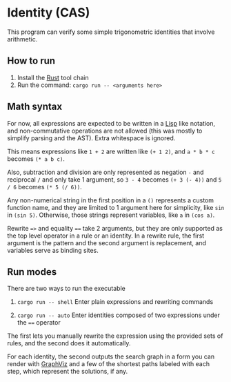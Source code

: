 # Identity (CAS)

This program can verify some simple trigonometric identities that involve arithmetic.

## How to run

1. Install the [Rust](https://www.rust-lang.org/) tool chain
2. Run the command: `cargo run -- <arguments here>`

## Math syntax

For now, all expressions are expected to be written in a [Lisp](https://en.wikipedia.org/wiki/Lisp_\(programming_language\)) like notation, and non-commutative operations are not allowed (this was mostly to simplify parsing and the AST). Extra whitespace is ignored.

This means expressions like `1 + 2` are written like `(+ 1 2)`, and `a * b * c` becomes `(* a b c)`.

Also, subtraction and division are only represented as negation `-` and reciprocal `/` and only take 1 argument, so `3 - 4` becomes `(+ 3 (- 4))` and `5 / 6` becomes `(* 5 (/ 6))`.

Any non-numerical string in the first position in a `()` represents a custom function name, and they are limited to 1 argument here for simplicity, like `sin` in `(sin 5)`. Otherwise, those strings represent variables, like `a` in `(cos a)`.

Rewrite `=>` and equality `==` take 2 arguments, but they are only supported as the top level operator in a rule or an identity. In a rewrite rule, the first argument is the pattern and the second argument is replacement, and variables serve as binding sites.

## Run modes

There are two ways to run the executable

1. `cargo run -- shell`
    Enter plain expressions and rewriting commands

2. `cargo run -- auto`
    Enter identities composed of two expressions under the `==` operator

The first lets you manually rewrite the expression using the provided sets of rules, and the second does it automatically.

For each identity, the second outputs the search graph in a form you can render with [GraphViz](https://graphviz.org/) and a few of the shortest paths labeled with each step, which represent the solutions, if any.
